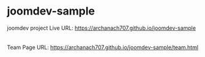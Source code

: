 # joomdev-sample
joomdev project
Live URL: https://archanach707.github.io/joomdev-sample <br><br><br>
Team Page URL: https://archanach707.github.io/joomdev-sample/team.html

